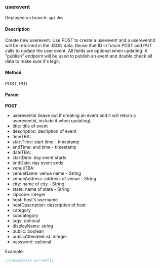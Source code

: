 ### **userevent**

Deployed on branch: `api` `dev`

#### **Description**

Create new userevent. Use POST to create a userevent and a usereventid will be returned in the JSON data.
Reuse that ID in future POST and PUT calls to update the user event. All fields are optional when updating.
A "publish" endpoint will be used to publish an event and double check all data to make sure it's legit.

#### **Method**

POST, PUT

#### **Param**

**POST**

- usereventid (leave out if creating an event and it will return a usereventid, include it when updating)
- title: title of event
- description: decription of event
- timeTBA: 
- startTime: start time - timestamp
- endTime: end time - timestamp
- dateTBA: 
- startDate: day event starts
- endDate: day event ends
- venueTBA:
- venueName: venue name - String
- venueAddress: address of venue - String
- city: name of city - String
- state:  name of state - String
- zipcode: integer
- host: host's username
- hostDescription: description of host
- category
- subcategory
- tags: optional
- displayName: string
- public: boolean
- publicAttendeeList: integer
- password: optional

Example:

```javascript
//incomplete currently
```
